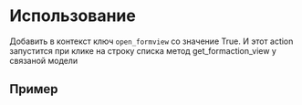 ﻿
Использование
========================

Добавить в контекст ключ `open_formview` со значение True.
И этот action запустится при клике на строку списка
метод get_formaction_view у связаной модели

Пример
-----------------------


